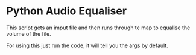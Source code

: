 # Python Audio Equaliser
This script gets an imput file and then runs through te map to equalise the volume of the file.

For using this just run the code, it will tell you the args by default.
